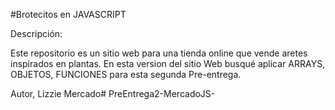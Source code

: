 #Brotecitos en JAVASCRIPT

Descripción:

Este repositorio es un sitio web para una tienda online que vende aretes inspirados en plantas. En esta version del sitio Web busqué aplicar ARRAYS, OBJETOS, FUNCIONES para esta segunda Pre-entrega.

Autor, Lizzie Mercado# PreEntrega2-MercadoJS-
